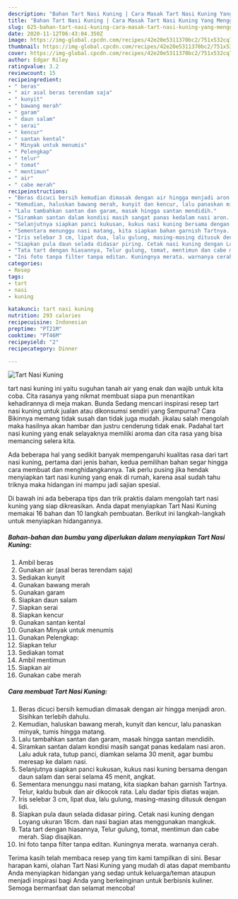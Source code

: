 ```yaml
---
description: "Bahan Tart Nasi Kuning | Cara Masak Tart Nasi Kuning Yang Menggugah Selera"
title: "Bahan Tart Nasi Kuning | Cara Masak Tart Nasi Kuning Yang Menggugah Selera"
slug: 625-bahan-tart-nasi-kuning-cara-masak-tart-nasi-kuning-yang-menggugah-selera
date: 2020-11-12T06:43:04.350Z
image: https://img-global.cpcdn.com/recipes/42e20e5311370bc2/751x532cq70/tart-nasi-kuning-foto-resep-utama.jpg
thumbnail: https://img-global.cpcdn.com/recipes/42e20e5311370bc2/751x532cq70/tart-nasi-kuning-foto-resep-utama.jpg
cover: https://img-global.cpcdn.com/recipes/42e20e5311370bc2/751x532cq70/tart-nasi-kuning-foto-resep-utama.jpg
author: Edgar Riley
ratingvalue: 3.2
reviewcount: 15
recipeingredient:
- " beras"
- " air asal beras terendam saja"
- " kunyit"
- " bawang merah"
- " garam"
- " daun salam"
- " serai"
- " kencur"
- " santan kental"
- " Minyak untuk menumis"
- " Pelengkap"
- " telur"
- " tomat"
- " mentimun"
- " air"
- " cabe merah"
recipeinstructions:
- "Beras dicuci bersih kemudian dimasak dengan air hingga menjadi aron. Sisihkan terlebih dahulu."
- "Kemudian, haluskan bawang merah, kunyit dan kencur, lalu panaskan minyak, tumis hingga matang."
- "Lalu tambahkan santan dan garam, masak hingga santan mendidih."
- "Siramkan santan dalam kondisi masih sangat panas kedalam nasi aron. Lalu aduk rata, tutup panci, diamkan selama 30 menit, agar bumbu meresap ke dalam nasi."
- "Selanjutnya siapkan panci kukusan, kukus nasi kuning bersama dengan daun salam dan serai selama 45 menit, angkat."
- "Sementara menunggu nasi matang, kita siapkan bahan garnish Tartnya. Telur, kaldu bubuk dan air dikocok rata. Lalu dadar tipis diatas wajan."
- "Iris selebar 3 cm, lipat dua, lalu gulung, masing-masing ditusuk dengan lidi."
- "Siapkan pula daun selada didasar piring. Cetak nasi kuning dengan Loyang ukuran 18cm. dan nasi bagian atas menggunakan mangkuk."
- "Tata tart dengan hiasannya, Telur gulung, tomat, mentimun dan cabe merah. Siap disajikan."
- "Ini foto tanpa filter tanpa editan. Kuningnya merata. warnanya cerah."
categories:
- Resep
tags:
- tart
- nasi
- kuning

katakunci: tart nasi kuning 
nutrition: 293 calories
recipecuisine: Indonesian
preptime: "PT21M"
cooktime: "PT46M"
recipeyield: "2"
recipecategory: Dinner

---
```



![Tart Nasi Kuning](https://img-global.cpcdn.com/recipes/42e20e5311370bc2/751x532cq70/tart-nasi-kuning-foto-resep-utama.jpg)


tart nasi kuning ini yaitu suguhan tanah air yang enak dan wajib untuk kita coba. Cita rasanya yang nikmat membuat siapa pun menantikan kehadirannya di meja makan.
Bunda Sedang mencari inspirasi resep tart nasi kuning untuk jualan atau dikonsumsi sendiri yang Sempurna? Cara Bikinnya memang tidak susah dan tidak juga mudah. jikalau salah mengolah maka hasilnya akan hambar dan justru cenderung tidak enak. Padahal tart nasi kuning yang enak selayaknya memiliki aroma dan cita rasa yang bisa memancing selera kita.



Ada beberapa hal yang sedikit banyak mempengaruhi kualitas rasa dari tart nasi kuning, pertama dari jenis bahan, kedua pemilihan bahan segar hingga cara membuat dan menghidangkannya. Tak perlu pusing jika hendak menyiapkan tart nasi kuning yang enak di rumah, karena asal sudah tahu triknya maka hidangan ini mampu jadi sajian spesial.


Di bawah ini ada beberapa tips dan trik praktis dalam mengolah tart nasi kuning yang siap dikreasikan. Anda dapat menyiapkan Tart Nasi Kuning memakai 16 bahan dan 10 langkah pembuatan. Berikut ini langkah-langkah untuk menyiapkan hidangannya.

<!--inarticleads1-->

##### Bahan-bahan dan bumbu yang diperlukan dalam menyiapkan Tart Nasi Kuning:

1. Ambil  beras
1. Gunakan  air (asal beras terendam saja)
1. Sediakan  kunyit
1. Gunakan  bawang merah
1. Gunakan  garam
1. Siapkan  daun salam
1. Siapkan  serai
1. Siapkan  kencur
1. Gunakan  santan kental
1. Gunakan  Minyak untuk menumis
1. Gunakan  Pelengkap:
1. Siapkan  telur
1. Sediakan  tomat
1. Ambil  mentimun
1. Siapkan  air
1. Gunakan  cabe merah




<!--inarticleads2-->

##### Cara membuat Tart Nasi Kuning:

1. Beras dicuci bersih kemudian dimasak dengan air hingga menjadi aron. Sisihkan terlebih dahulu.
1. Kemudian, haluskan bawang merah, kunyit dan kencur, lalu panaskan minyak, tumis hingga matang.
1. Lalu tambahkan santan dan garam, masak hingga santan mendidih.
1. Siramkan santan dalam kondisi masih sangat panas kedalam nasi aron. Lalu aduk rata, tutup panci, diamkan selama 30 menit, agar bumbu meresap ke dalam nasi.
1. Selanjutnya siapkan panci kukusan, kukus nasi kuning bersama dengan daun salam dan serai selama 45 menit, angkat.
1. Sementara menunggu nasi matang, kita siapkan bahan garnish Tartnya. Telur, kaldu bubuk dan air dikocok rata. Lalu dadar tipis diatas wajan.
1. Iris selebar 3 cm, lipat dua, lalu gulung, masing-masing ditusuk dengan lidi.
1. Siapkan pula daun selada didasar piring. Cetak nasi kuning dengan Loyang ukuran 18cm. dan nasi bagian atas menggunakan mangkuk.
1. Tata tart dengan hiasannya, Telur gulung, tomat, mentimun dan cabe merah. Siap disajikan.
1. Ini foto tanpa filter tanpa editan. Kuningnya merata. warnanya cerah.




Terima kasih telah membaca resep yang tim kami tampilkan di sini. Besar harapan kami, olahan Tart Nasi Kuning yang mudah di atas dapat membantu Anda menyiapkan hidangan yang sedap untuk keluarga/teman ataupun menjadi inspirasi bagi Anda yang berkeinginan untuk berbisnis kuliner. Semoga bermanfaat dan selamat mencoba!
